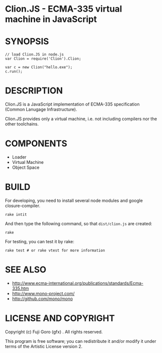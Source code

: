 Clion.JS - ECMA-335 virtual machine in JavaScript
==================================================

SYNOPSIS
=================================================

    // load Clion.JS in node.js
    var Clion = require('Clion').Clion;

    var c = new Clion("hello.exe");
    c.run();

DESCRIPTION
==================================================
Clion.JS is a JavaScript implementation of ECMA-335 specification
(Common Lanugage Infrastructure).

Clion.JS provides only a virtual machine, i.e. not including compilers
nor the other toolchains.

COMPONENTS
==================================================

* Loader
* Virtual Machine
* Object Space

BUILD
==================================================

For developing, you need to install several node modules and google closure-compiler.

    rake intit

And then type the following command, so that `dist/clion.js` are created:

    rake

For testing,  you can test it by rake:

    rake test # or rake vtest for more information

SEE ALSO
==================================================

* http://www.ecma-international.org/publications/standards/Ecma-335.htm
* http://www.mono-project.com/
* http://github.com/mono/mono

LICENSE AND COPYRIGHT
==================================================
Copyright (c) Fuji Goro (gfx) <gfuji at cpan.org>. All rights reserved.

This program is free software; you can redistribute it and/or modify it under terms of the Artistic License version 2.


